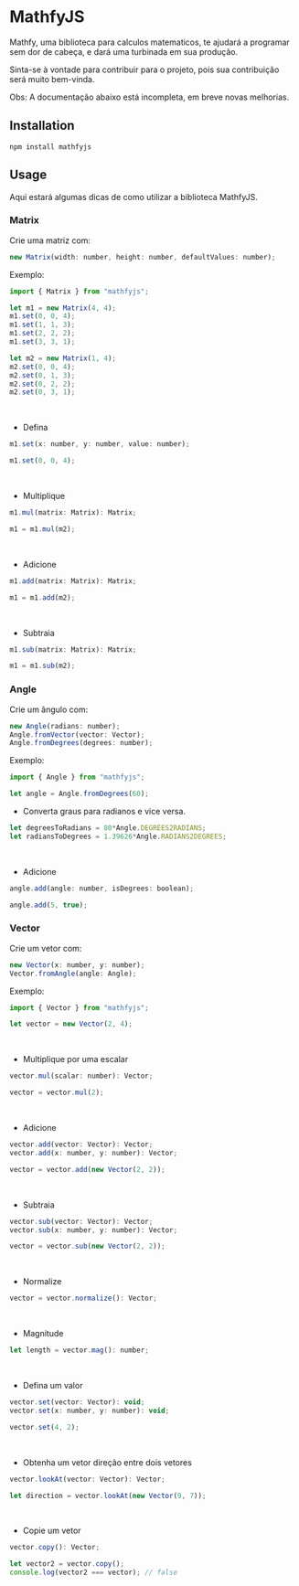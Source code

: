 # MathfyJS
Mathfy, uma biblioteca para calculos matematicos, te ajudará a programar sem dor de cabeça, e dará uma turbinada em sua produção.

Sinta-se à vontade para contribuir para o projeto, pois sua contribuição será muito bem-vinda.

Obs: A documentação abaixo está incompleta, em breve novas melhorias.

## Installation
```
npm install mathfyjs
```

## Usage

Aqui estará algumas dicas de como utilizar a biblioteca MathfyJS.

### Matrix

Crie uma matriz com:
```js
new Matrix(width: number, height: number, defaultValues: number);
```
Exemplo:
```js
import { Matrix } from "mathfyjs";

let m1 = new Matrix(4, 4);
m1.set(0, 0, 4);
m1.set(1, 1, 3);
m1.set(2, 2, 2);
m1.set(3, 3, 1);

let m2 = new Matrix(1, 4);
m2.set(0, 0, 4);
m2.set(0, 1, 3);
m2.set(0, 2, 2);
m2.set(0, 3, 1);
```
<br>

- Defina
```js
m1.set(x: number, y: number, value: number);
```
```js
m1.set(0, 0, 4);
```
<br>

- Multiplique
```js
m1.mul(matrix: Matrix): Matrix;
```
```js
m1 = m1.mul(m2);
```
<br>

- Adicione
```js
m1.add(matrix: Matrix): Matrix;
```
```js
m1 = m1.add(m2);
```
<br>

- Subtraia
```js
m1.sub(matrix: Matrix): Matrix;
```
```js
m1 = m1.sub(m2);
```

### Angle

Crie um ângulo com:
```js
new Angle(radians: number);
Angle.fromVector(vector: Vector);
Angle.fromDegrees(degrees: number);
```
Exemplo:
```js
import { Angle } from "mathfyjs";

let angle = Angle.fromDegrees(60);
```

- Converta graus para radianos e vice versa.
```js
let degreesToRadians = 80*Angle.DEGREES2RADIANS;
let radiansToDegrees = 1.39626*Angle.RADIANS2DEGREES;
```
<br>

- Adicione
```js
angle.add(angle: number, isDegrees: boolean);
```
```js
angle.add(5, true);
```

### Vector

Crie um vetor com:
```js
new Vector(x: number, y: number);
Vector.fromAngle(angle: Angle);
```
Exemplo:
```js
import { Vector } from "mathfyjs";

let vector = new Vector(2, 4);
```
<br>

- Multiplique por uma escalar
```js
vector.mul(scalar: number): Vector;
```
```js
vector = vector.mul(2);
```
<br>

- Adicione
```js
vector.add(vector: Vector): Vector;
vector.add(x: number, y: number): Vector;
```
```js
vector = vector.add(new Vector(2, 2));
```
<br>

- Subtraia
```js
vector.sub(vector: Vector): Vector;
vector.sub(x: number, y: number): Vector;
```
```js
vector = vector.sub(new Vector(2, 2));
```
<br>

- Normalize
```js
vector = vector.normalize(): Vector;
```
<br>

- Magnitude
```js
let length = vector.mag(): number;
```
<br>

- Defina um valor
```js
vector.set(vector: Vector): void;
vector.set(x: number, y: number): void;
```
```js
vector.set(4, 2);
```
<br>

- Obtenha um vetor direção entre dois vetores
```js
vector.lookAt(vector: Vector): Vector;
```
```js
let direction = vector.lookAt(new Vector(9, 7));
```
<br>

- Copie um vetor
```js
vector.copy(): Vector;
```
```js
let vector2 = vector.copy();
console.log(vector2 === vector); // false
```
<br>